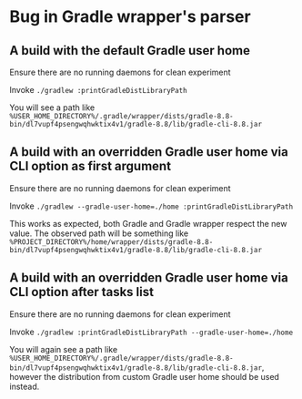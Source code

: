 # Bug in Gradle wrapper's parser

## A build with the default Gradle user home

Ensure there are no running daemons for clean experiment

Invoke `./gradlew :printGradleDistLibraryPath`

You will see a path like `%USER_HOME_DIRECTORY%/.gradle/wrapper/dists/gradle-8.8-bin/dl7vupf4psengwqhwktix4v1/gradle-8.8/lib/gradle-cli-8.8.jar`

## A build with an overridden Gradle user home via CLI option as first argument

Ensure there are no running daemons for clean experiment

Invoke `./gradlew --gradle-user-home=./home :printGradleDistLibraryPath`

This works as expected, both Gradle and Gradle wrapper respect the new value. The observed path will be something like `%PROJECT_DIRECTORY%/home/wrapper/dists/gradle-8.8-bin/dl7vupf4psengwqhwktix4v1/gradle-8.8/lib/gradle-cli-8.8.jar`

## A build with an overridden Gradle user home via CLI option after tasks list

Ensure there are no running daemons for clean experiment

Invoke `./gradlew :printGradleDistLibraryPath --gradle-user-home=./home`

You will again see a path like `%USER_HOME_DIRECTORY%/.gradle/wrapper/dists/gradle-8.8-bin/dl7vupf4psengwqhwktix4v1/gradle-8.8/lib/gradle-cli-8.8.jar`, however the distribution from custom Gradle user home should be used instead.